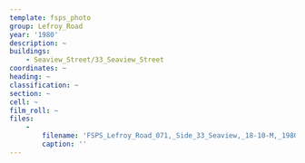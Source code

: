 ```yaml
---
template: fsps_photo
group: Lefroy_Road
year: '1980'
description: ~
buildings:
    - Seaview_Street/33_Seaview_Street
coordinates: ~
heading: ~
classification: ~
section: ~
cell: ~
film_roll: ~
files:
    -
        filename: 'FSPS_Lefroy_Road_071,_Side_33_Seaview,_18-10-M,_1980.png'
        caption: ''
---
```

